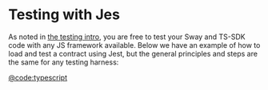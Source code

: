 # Testing with Jes

As noted in [the testing intro](./index.md), you are free to test your Sway and TS-SDK code with any JS framework available. Below we have an example of how to load and test a contract using Jest, but the general principles and steps are the same for any testing harness:

[@code:typescript](./packages/example-contract/src/example-contract.test.ts#typedoc:Testing-with-jest)

